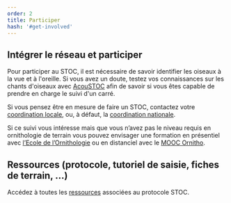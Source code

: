 ```yaml
---
order: 2
title: Participer
hash: '#get-involved'
---
```


## Intégrer le réseau et participer

<div class="InformativePageParagraph">

Pour participer au STOC, il est nécessaire de savoir identifier les oiseaux à la vue et à l'oreille. Si vous avez un doute, testez vos connaissances sur les chants d'oiseaux avec [AcouSTOC]( https://acoustoc.vigienature.fr/) afin de savoir si vous êtes capable de prendre en charge le suivi d'un carré.

Si vous pensez être en mesure de faire un STOC, contactez votre [coordination locale]( https://cdnfiles1.biolovision.net/www.faune-france.org/userfiles/FauneFrance/FFAltasEnqutes/CoordinateurslocauxSTOCSHOC20242407.pdf), ou, à défaut, la [coordination nationale](mailto:stoc@mnhn.fr).

Si ce suivi vous intéresse mais que vous n’avez pas le niveau requis en ornithologie de terrain vous pouvez envisager une formation en présentiel avec [l’Ecole de l’Ornithologie](https://www.lpo.fr/decouvrir-la-nature/formations/ecole-d-ornithologie) ou en distanciel avec le [MOOC Ornitho](https://mooc-ornitho.org/).

</div>

 ## Ressources (protocole, tutoriel de saisie, fiches de terrain, …)

<div class="InformativePageParagraph">

Accédez à toutes les [ressources]((https://www.faune-france.org/index.php?m_id=20022)) associées au protocole STOC. 

</div>